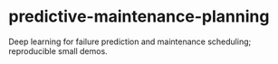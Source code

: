 # predictive-maintenance-planning
Deep learning for failure prediction and maintenance scheduling; reproducible small demos.
